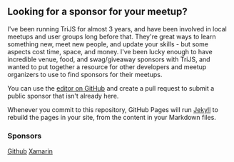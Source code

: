 ## Looking for a sponsor for your meetup?

I've been running TriJS for almost 3 years, and have been involved in local meetups and user groups long before that. They're great ways to learn something new, meet new people, and update your skills - but some aspects cost time, space, and money. I've been lucky enough to have incredible venue, food, and swag/giveaway sponsors with TriJS, and wanted to put together a resource for other developers and meetup organizers to use to find sponsors for their meetups.

You can use the [editor on GitHub](https://github.com/RyannosaurusRex/meetupsponsors.github.io/edit/master/README.md) and create a pull request to submit a public sponsor that isn't already here.

Whenever you commit to this repository, GitHub Pages will run [Jekyll](https://jekyllrb.com/) to rebuild the pages in your site, from the content in your Markdown files.

### Sponsors

[Github](https://community.github.com/sponsorships)
[Xamarin](https://xamarinhq.wufoo.com/forms/k5p7h3q1u3dbcy/)
